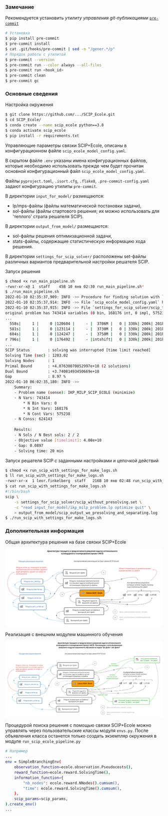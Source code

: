 ### Замечание
Рекомендуется установить _утилиту управления git-публикациями_ [`pre-commit`](https://pre-commit.com)
```bash
# Установка
$ pip install pre-commit
$ pre-commit install
$ cat .git/hooks/pre-commit | sed -n "/gener.*/p"
# Порядок работы с утилитой
$ pre-commit --version
$ pre-commit run --color always --all-files
$ pre-commit run <hook_id>
$ pre-commit clean
$ pre-commit gc
```

### Основные сведения
Настройка окружения
```bash
$ git clone https://github.com/.../SCIP_Ecole.git
$ cd SCIP_Ecole/
$ conda create --name scip_ecole python==3.8
$ conda activate scip_ecole
$ pip install -r requirements.txt
```
Управляющие параметры связки SCIP+Ecole, описаны в конфигурационном файле `scip_ecole_model_config.yaml`.

В скрытом файле `.env` указаны имена конфигурационных файлов, которые необходимо использовать прежде
чем будет прочитан основной конфигурационный файл `scip_ecole_model_config.yaml`.

Файлы `pyproject.toml`, `.isort.cfg`, `.flake8`, `.pre-commit-config.yaml` задают конфигурацию утилиты `pre-commit`.

В директории `input_for_model/` размещаются:
- lp/mps-файлы (файлы математической постановки задачи),
- sol-файлы (файлы стартового решения; их можно использовать для 'теплого' страта решателя SCIP).

В директории `output_from_model/` размещаются:
- sol-файлы решения оптимизационной задачи,
- stats-файлы, содержащие статистическую информацию хода решения.

В директории `settings_for_scip_solver/` расположены set-файлы различных вариантов предварительной настройки решателя SCIP.

Запуск решения
```bash
$ chmod +x run_main_pipeline.sh
-rwxr-xr-x@ 1  staff    45B 10 янв 02:30 run_main_pipeline.sh*
$ ./run_main_pipeline.sh
2022-01-10 02:35:37,909: INFO ->> Procedure for finding solution with `SCIP+Ecole` has been started ...
2022-01-10 02:35:37,914: INFO ->> File `scip_ecole_model_config.yaml` has been read successfully!
2022-01-10 02:35:37,915: INFO ->> File `settings_for_scip_solver/scip_test.set` has been read successfully!
original problem has 743414 variables (0 bin, 168176 int, 0 impl, 575238 cont) and 624143 constraints
...
  558s|     1 |     0 |120604 |     - |  3706M |   0 | 330k| 200k| 201k|1486 |  9 |   0 |   0 | 3.740507e+10 | 1.221046e+11 | 226.44%| unknown
  581s|     1 |     0 |123114 |     - |  3730M |   0 | 330k| 200k| 201k|1789 | 10 |   0 |   0 | 3.740556e+10 | 1.221046e+11 | 226.43%| unknown
  604s|     1 |     0 |124247 |     - |  3750M |   0 | 330k| 200k| 201k|1919 | 11 |   0 |   0 | 3.740815e+10 | 1.221046e+11 | 226.41%| unknown
r 796s|     1 |     0 |176492 |     - |intshift|   0 | 330k| 200k| 201k|1919 | 11 |   0 |   0 | 3.740815e+10 | 4.076301e+10 |   8.97%| unknown
...
SCIP Status        : solving was interrupted [time limit reached]
Solving Time (sec) : 1203.02
Solving Nodes      : 1
Primal Bound       : +4.07630070052997e+10 (2 solutions)
Dual Bound         : +3.74081493450669e+10
Gap                : 8.97 %
2022-01-10 06:02:35,180: INFO ->>
	Summary:
	- Problem name (sense): IKP_MILP_SCIP_ECOLE (minimize)
	- N Vars: 743414
		* N Bin Vars: 0
		* N Int Vars: 168176
		* N Cont Vars: 575238
	- N Conss: 624143

	Results:
	- N Sols / N Best sols: 2 / 2
	- Objective value [timelimit]: 4.08e+10
	- Gap: 0.0897
	- Solving time: 20 min
```

Запуск решателя SCIP с заданными настройками и цепочкой действий
```bash
$ chmod +x run_scip_with_settings_for_make_logs.sh
$ ll run_scip_with_settings_for_make_logs.sh
-rwxr-xr-x  1 leor.finkelberg  staff   216B 10 янв 02:48 run_scip_with_settings_for_make_logs.sh*
$ cat run_scip_with_settings_for_make_logs.sh
#!/bin/bash
scip \
    -s settings_for_scip_solver/scip_without_presolving.set \
    -c "read input_for_model/ikp_milp_problem.lp optimize quit" \
    > output_from_model/scip_output_wo_presolving_and_separating.log
$ ./run_scip_with_settings_for_make_logs.sh
```
### Дополнительная информация

Общая архитектура решения на базе связки SCIP+Ecole

![image_info](./scip_ecole_model/documentation/prospects_ML_algorithms_for_MILP/figures/architec_scip_ecole.PNG)

Реализация с внешним модулем машинного обучения

![image_info](./scip_ecole_model/documentation/prospects_ML_algorithms_for_MILP/figures/architec_scip_ecole_ml.PNG)

Процедурой поиска решения с помощью связки SCIP+Ecole можно управлять
через пользовательские классы модуля `envs.py`. После объявления класса останется только создать экземпляр окружения в модуле `run_scip_ecole_pipeline.py`
```bash
# Например
...
env = SimpleBranchingEnv(
    observation_function=ecole.observation.Pseudocosts(),
    reward_function=ecole.reward.SolvingTime(),
    information_function={
        "nb_nodes": ecole.reward.NNodes().cumsum(),
        "time": ecole.reward.SolvingTime().cumsum(),
    },
    scip_params=scip_params,
).create_env()
...
```
